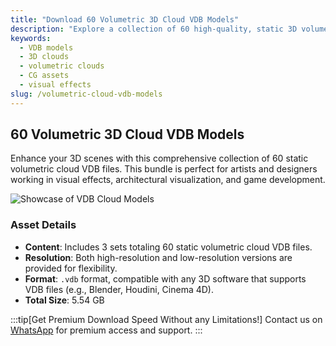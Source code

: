 ```yaml
---
title: "Download 60 Volumetric 3D Cloud VDB Models"
description: "Explore a collection of 60 high-quality, static 3D volumetric cloud VDB models, perfect for any software that supports VDB files. Available in high and low resolution."
keywords:
  - VDB models
  - 3D clouds
  - volumetric clouds
  - CG assets
  - visual effects
slug: /volumetric-cloud-vdb-models
---
```


## 60 Volumetric 3D Cloud VDB Models

Enhance your 3D scenes with this comprehensive collection of 60 static volumetric cloud VDB files. This bundle is perfect for artists and designers working in visual effects, architectural visualization, and game development.

![Showcase of VDB Cloud Models](https://www.gfxcamp.com/wp-content/uploads/2025/09/VDB-Clouds-MEGA-BUNDLE-3-in-1.jpg)

### Asset Details

-   **Content**: Includes 3 sets totaling 60 static volumetric cloud VDB files.
-   **Resolution**: Both high-resolution and low-resolution versions are provided for flexibility.
-   **Format**: `.vdb` format, compatible with any 3D software that supports VDB files (e.g., Blender, Houdini, Cinema 4D).
-   **Total Size**: 5.54 GB

:::tip[Get Premium Download Speed Without any Limitations!]
Contact us on [WhatsApp](https://wa.me/+8613237610083) for premium  access and support.
:::
